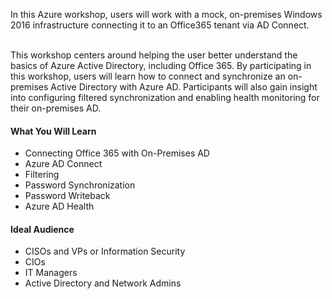 <p class="lead">
In this Azure workshop, users will work with a mock, on-premises Windows 2016 infrastructure connecting it to an Office365 tenant via AD Connect.<br /><br />

This workshop centers around helping the user better understand the basics of Azure Active Directory, including Office 365.  By participating in this workshop, users will learn how to connect and synchronize an on-premises Active Directory with Azure AD.  Participants will also gain insight into configuring filtered synchronization and enabling health monitoring for their on-premises AD.
</p>

<div class="row">
<div class=col-third>

#### What You Will Learn

  * Connecting Office 365 with On-Premises AD
  * Azure AD Connect
  * Filtering
  * Password Synchronization
  * Password Writeback
  * Azure AD Health

</div>
<div class=col-third>

#### Ideal Audience

  * CISOs and VPs or Information Security
  * CIOs
  * IT Managers
  * Active Directory and Network Admins

</div>
</div>